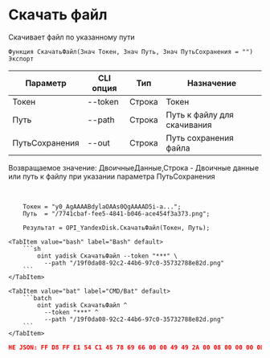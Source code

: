 ﻿---
sidebar_position: 7
---

# Скачать файл
 Скачивает файл по указанному пути



`Функция СкачатьФайл(Знач Токен, Знач Путь, Знач ПутьСохранения = "") Экспорт`

  | Параметр | CLI опция | Тип | Назначение |
  |-|-|-|-|
  | Токен | --token | Строка | Токен |
  | Путь | --path | Строка | Путь к файлу для скачивания |
  | ПутьСохранения | --out | Строка | Путь сохранения файла |

  
  Возвращаемое значение:   ДвоичныеДанные,Строка - Двоичные данные или путь к файлу при указании параметра ПутьСохранения

<br/>




```bsl title="Пример кода"
    Токен = "y0_AgAAAABdylaOAAs0QgAAAAD5i-a...";
    Путь  = "/7741cbaf-fee5-4841-b046-ace454f3a373.png";

    Результат = OPI_YandexDisk.СкачатьФайл(Токен, Путь);
```
    

 <Tabs>
  
    <TabItem value="bash" label="Bash" default>
        ```sh
            oint yadisk СкачатьФайл --token "***" \
              --path "/19f0da08-92c2-44b6-97c0-35732788e82d.png"
        ```
    </TabItem>
  
    <TabItem value="bat" label="CMD/Bat" default>
        ```batch
            oint yadisk СкачатьФайл ^
              --token "***" ^
              --path "/19f0da08-92c2-44b6-97c0-35732788e82d.png"
        ```
    </TabItem>
</Tabs>


```json title="Результат"
НЕ JSON: FF D8 FF E1 54 C1 45 78 69 66 00 00 49 49 2A 00 08 00 00 00 0B 00 0E 01 02 00 20 00 00 00 92 00 00 00 0F 01 02 00 05 00 00 00 B2 00 00 00 10 01 02 00 07 00 00 00 B8 00 00 00 12 01 03 00 01 00…
```
